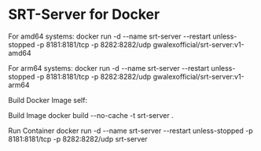 # SRT-Server for Docker

For amd64 systems: docker run -d --name srt-server --restart unless-stopped -p 8181:8181/tcp -p 8282:8282/udp gwalexofficial/srt-server:v1-amd64

For arm64 systems: docker run -d --name srt-server --restart unless-stopped -p 8181:8181/tcp -p 8282:8282/udp gwalexofficial/srt-server:v1-arm64

Build Docker Image self:

Build Image docker build --no-cache -t srt-server .

Run Container docker run -d --name srt-server --restart unless-stopped -p 8181:8181/tcp -p 8282:8282/udp srt-server
